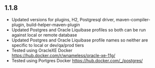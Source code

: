 
1.1.8
-----
- Updated versions for plugins, H2, Postgresql driver, maven-compiler-plugin, build-helper-maven-plugin
- Updated Postgres and Oracle Liquibase profiles so both can be run against local or remote database
- Updated Postgres and Oracle Liquibase profile names so neither are specific to local or dev/qa/prod tiers
- Tested using OracleXE Docker https://hub.docker.com/r/wnameless/oracle-xe-11g/
- Tested using Portgres Docker https://hub.docker.com/_/postgres/